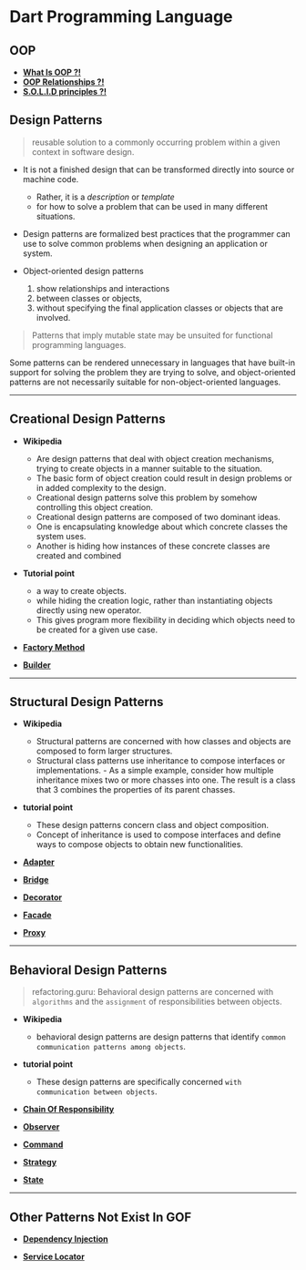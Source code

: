 # Dart Programming Language

## OOP

- <strong><a href="1_oop/" target="_blank">What Is OOP ?!</a></strong>
- <strong><a href="2_oop_relationships/" target="_blank">OOP Relationships ?!</a></strong>
- <strong><a href="3_solid_principles/" target="_blank">S.O.L.I.D principles ?!</a></strong>

## **Design Patterns**

> reusable solution to a commonly occurring problem within a given context in software design.

- It is not a finished design that can be transformed directly into source or machine code.

  - Rather, it is a _description_ or _template_
  - for how to solve a problem that can be used in many different situations.

- Design patterns are formalized best practices that the programmer can use to solve common problems when designing an application or system.

- Object-oriented design patterns
  1. show relationships and interactions
  1. between classes or objects,
  1. without specifying the final application classes or objects that are involved.

> Patterns that imply mutable state may be unsuited for functional programming languages.

Some patterns can be rendered unnecessary in languages that have built-in support for solving the problem they are trying to solve, and object-oriented patterns are not necessarily suitable for non-object-oriented languages.

---

## **Creational Design Patterns**

- **Wikipedia**

  - Are design patterns that deal with object creation mechanisms, trying to create objects in a manner suitable to the situation.
  - The basic form of object creation could result in design problems or in added complexity to the design.
  - Creational design patterns solve this problem by somehow controlling this object creation.
  - Creational design patterns are composed of two dominant ideas.
  - One is encapsulating knowledge about which concrete classes the system uses.
  - Another is hiding how instances of these concrete classes are created and combined

- **Tutorial point**

  - a way to create objects.
  - while hiding the creation logic, rather than instantiating objects directly using new operator.
  - This gives program more flexibility in deciding which objects need to be created for a given use case.

- <strong><a href="creational_design_pattern/factory_method" target="_blank">Factory Method</a></strong>
- <strong><a href="creational_design_pattern/builder" target="_blank">Builder </a></strong>

---

## **Structural Design Patterns**

- **Wikipedia**

  - Structural patterns are concerned with how classes and objects are composed to form larger structures.
  - Structural class patterns use inheritance to compose
  interfaces or implementations. - As a simple example, consider how multiple
  inheritance mixes two or more chasses into one. The result is a class that 3 combines the properties of its parent chasses.
  <!-- - This pattern is particularly useful for making iridependently developed class libraries work together.
      - Another example is the class form of the Adapter pattern. In general, an adapter makes |one interface (the adaptee's) conform to another, thereby providing a uniform abstraction of different interfaces.A class adapter accomplishes this by 1 inheriting privately from an adaptee class. The adapter then expresses its | interface in terms of the adaptee’s. | -->

- **tutorial point**

  - These design patterns concern class and object composition.
  - Concept of inheritance is used to compose interfaces and define ways to compose objects to obtain new functionalities.

- <strong><a href="structural_design_pattern/Adapter/" target="_blank">Adapter</a></strong>

- <strong><a href="structural_design_pattern/bridge/" target="_blank">Bridge</a></strong>

- <strong><a href="structural_design_pattern/decorator/" target="_blank">Decorator</a></strong>

- <strong><a href="structural_design_pattern/facade/" target="_blank">Facade</a></strong>

- <strong><a href="structural_design_pattern/proxy/" target="_blank">Proxy</a></strong>

---

## **Behavioral Design Patterns**

> refactoring.guru: Behavioral design patterns are concerned with `algorithms` and the `assignment` of responsibilities between objects.

- **Wikipedia**

  - behavioral design patterns are design patterns that identify `common communication patterns among objects`.

- **tutorial point**

  - These design patterns are specifically concerned `with communication between objects`.

- <strong><a href="behavioral_design_patterns/chain_of_responsibility/" target="_blank">Chain Of Responsibility</a></strong>
- <strong><a href="behavioral_design_patterns/observer/" target="_blank">Observer</a></strong>
- <strong><a href="behavioral_design_patterns/command/" target="_blank">Command</a></strong>
- <strong><a href="behavioral_design_patterns/strategy/" target="_blank">Strategy</a></strong>
- <strong><a href="behavioral_design_patterns/state/" target="_blank">State</a></strong>
---

## **Other Patterns Not Exist In GOF**

- <strong><a href="more_important_patterns/dependency_injection/" target="_blank">Dependency Injection</a></strong>

- <strong><a href="more_important_patterns/service_locator/" target="_blank">Service Locator</a></strong>
